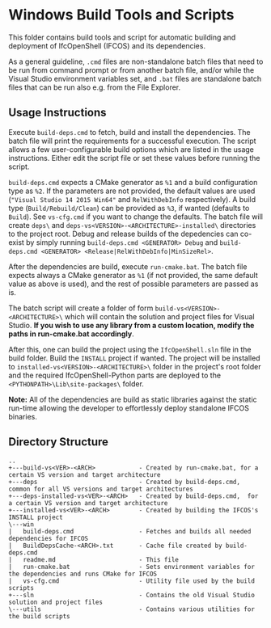 Windows Build Tools and Scripts
===============================
This folder contains build tools and script for automatic building and deployment of IfcOpenShell (IFCOS)
and its dependencies.

As a general guideline, `.cmd` files are non-standalone batch files that need to be run from command
prompt or from another batch file, and/or while the Visual Studio environment variables set, and `.bat` files are
standalone batch files that can be run also e.g. from the File Explorer.

Usage Instructions
------------------
Execute `build-deps.cmd` to fetch, build and install the dependencies. The batch file will print
the requirements for a successful execution. The script allows a few user-configurable build options
which are listed in the usage instructions. Either edit the script file or set these values before
running the script.

`build-deps.cmd` expects a CMake generator as `%1` and a build configuration type as `%2`. If the parameters
are not provided, the default values are used (`"Visual Studio 14 2015 Win64"` and `RelWithDebInfo` respectively).
A build type (`Build/Rebuild/Clean`) can be provided as `%3`, if wanted (defaults to `Build`). See `vs-cfg.cmd`
if you want to change the defaults. The batch file will create `deps\` and `deps-vs<VERSION>-<ARCHITECTURE>-installed\`
directories to the project root. Debug and release builds of the depedencies can co-exist by simply running
`build-deps.cmd <GENERATOR> Debug` and `build-deps.cmd <GENERATOR> <Release|RelWithDebInfo|MinSizeRel>`.

After the dependencies are build, execute `run-cmake.bat`. The batch file expects always a CMake generator as
`%1` (if not provided, the same default value as above is used), and the rest of possible parameters are passed as is.

The batch script will create a folder of form `build-vs<VERSION>-<ARCHITECTURE>\` which will contain the solution and project files for Visual Studio.
**If you wish to use any library from a custom location, modify the paths in run-cmake.bat 
accordingly**.

After this, one can build the project using the `IfcOpenShell.sln` file in the build folder. Build the `INSTALL` project
if wanted. The project will be installed to `installed-vs<VERSION>-<ARCHITECTURE>\` folder in the project's root
folder and the required IfcOpenShell-Python parts are deployed to the `<PYTHONPATH>\Lib\site-packages\` folder.

**Note:** All of the dependencies are build as static libraries against the static run-time allowing the developer
to effortlessly deploy standalone IFCOS binaries.


Directory Structure
------------------
```
..
+---build-vs<VER>-<ARCH>            - Created by run-cmake.bat, for a certain VS version and target architecture
+---deps                            - Created by build-deps.cmd, common for all VS versions and target architectures
+---deps-installed-vs<VER>-<ARCH>   - Created by build-deps.cmd,  for a certain VS version and target architecture
+---installed-vs<VER>-<ARCH>        - Created by building the IFCOS's INSTALL project
\---win
|   build-deps.cmd                  - Fetches and builds all needed dependencies for IFCOS
|   BuildDepsCache-<ARCH>.txt       - Cache file created by build-deps.cmd
|   readme.md                       - This file
|   run-cmake.bat                   - Sets environment variables for the dependencies and runs CMake for IFCOS
|   vs-cfg.cmd                      - Utility file used by the build scripts
+---sln                             - Contains the old Visual Studio solution and project files
\---utils                           - Contains various utilities for the build scripts
```
